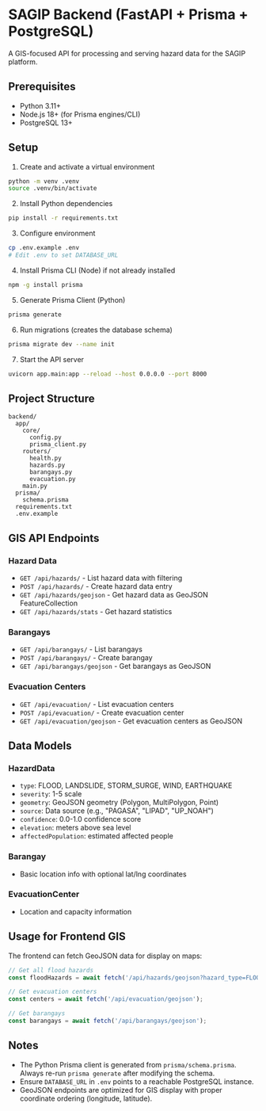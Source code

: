 # SAGIP Backend (FastAPI + Prisma + PostgreSQL)

A GIS-focused API for processing and serving hazard data for the SAGIP platform.

## Prerequisites
- Python 3.11+
- Node.js 18+ (for Prisma engines/CLI)
- PostgreSQL 13+

## Setup

1) Create and activate a virtual environment
```bash
python -m venv .venv
source .venv/bin/activate
```

2) Install Python dependencies
```bash
pip install -r requirements.txt
```

3) Configure environment
```bash
cp .env.example .env
# Edit .env to set DATABASE_URL
```

4) Install Prisma CLI (Node) if not already installed
```bash
npm -g install prisma
```

5) Generate Prisma Client (Python)
```bash
prisma generate
```

6) Run migrations (creates the database schema)
```bash
prisma migrate dev --name init
```

7) Start the API server
```bash
uvicorn app.main:app --reload --host 0.0.0.0 --port 8000
```

## Project Structure
```
backend/
  app/
    core/
      config.py
      prisma_client.py
    routers/
      health.py
      hazards.py
      barangays.py
      evacuation.py
    main.py
  prisma/
    schema.prisma
  requirements.txt
  .env.example
```

## GIS API Endpoints

### Hazard Data
- `GET /api/hazards/` - List hazard data with filtering
- `POST /api/hazards/` - Create hazard data entry
- `GET /api/hazards/geojson` - Get hazard data as GeoJSON FeatureCollection
- `GET /api/hazards/stats` - Get hazard statistics

### Barangays
- `GET /api/barangays/` - List barangays
- `POST /api/barangays/` - Create barangay
- `GET /api/barangays/geojson` - Get barangays as GeoJSON

### Evacuation Centers
- `GET /api/evacuation/` - List evacuation centers
- `POST /api/evacuation/` - Create evacuation center
- `GET /api/evacuation/geojson` - Get evacuation centers as GeoJSON

## Data Models

### HazardData
- `type`: FLOOD, LANDSLIDE, STORM_SURGE, WIND, EARTHQUAKE
- `severity`: 1-5 scale
- `geometry`: GeoJSON geometry (Polygon, MultiPolygon, Point)
- `source`: Data source (e.g., "PAGASA", "LIPAD", "UP_NOAH")
- `confidence`: 0.0-1.0 confidence score
- `elevation`: meters above sea level
- `affectedPopulation`: estimated affected people

### Barangay
- Basic location info with optional lat/lng coordinates

### EvacuationCenter
- Location and capacity information

## Usage for Frontend GIS

The frontend can fetch GeoJSON data for display on maps:

```javascript
// Get all flood hazards
const floodHazards = await fetch('/api/hazards/geojson?hazard_type=FLOOD');

// Get evacuation centers
const centers = await fetch('/api/evacuation/geojson');

// Get barangays
const barangays = await fetch('/api/barangays/geojson');
```

## Notes
- The Python Prisma client is generated from `prisma/schema.prisma`. Always re-run `prisma generate` after modifying the schema.
- Ensure `DATABASE_URL` in `.env` points to a reachable PostgreSQL instance.
- GeoJSON endpoints are optimized for GIS display with proper coordinate ordering (longitude, latitude).

